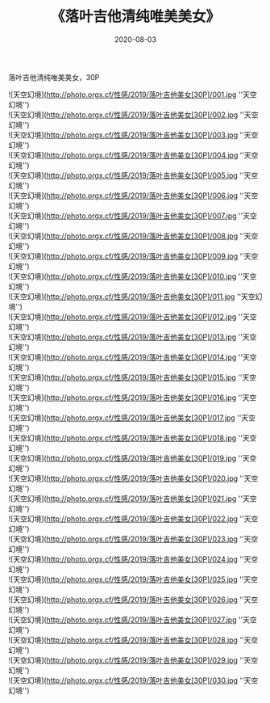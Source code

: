 ﻿---
layout: post
title:  《落叶吉他清纯唯美美女》
date:   2020-08-03
img: http://photo.orgx.cf/性感/2019/落叶吉他美女[30P]/000.jpg
categories: [美女, 清纯, 唯美]
---

落叶吉他清纯唯美美女，30P

![天空幻境](http://photo.orgx.cf/性感/2019/落叶吉他美女[30P]/001.jpg ''天空幻境'') <br>
![天空幻境](http://photo.orgx.cf/性感/2019/落叶吉他美女[30P]/002.jpg ''天空幻境'') <br>
![天空幻境](http://photo.orgx.cf/性感/2019/落叶吉他美女[30P]/003.jpg ''天空幻境'') <br>
![天空幻境](http://photo.orgx.cf/性感/2019/落叶吉他美女[30P]/004.jpg ''天空幻境'') <br>
![天空幻境](http://photo.orgx.cf/性感/2019/落叶吉他美女[30P]/005.jpg ''天空幻境'') <br>
![天空幻境](http://photo.orgx.cf/性感/2019/落叶吉他美女[30P]/006.jpg ''天空幻境'') <br>
![天空幻境](http://photo.orgx.cf/性感/2019/落叶吉他美女[30P]/007.jpg ''天空幻境'') <br>
![天空幻境](http://photo.orgx.cf/性感/2019/落叶吉他美女[30P]/008.jpg ''天空幻境'') <br>
![天空幻境](http://photo.orgx.cf/性感/2019/落叶吉他美女[30P]/009.jpg ''天空幻境'') <br>
![天空幻境](http://photo.orgx.cf/性感/2019/落叶吉他美女[30P]/010.jpg ''天空幻境'') <br>
![天空幻境](http://photo.orgx.cf/性感/2019/落叶吉他美女[30P]/011.jpg ''天空幻境'') <br>
![天空幻境](http://photo.orgx.cf/性感/2019/落叶吉他美女[30P]/012.jpg ''天空幻境'') <br>
![天空幻境](http://photo.orgx.cf/性感/2019/落叶吉他美女[30P]/013.jpg ''天空幻境'') <br>
![天空幻境](http://photo.orgx.cf/性感/2019/落叶吉他美女[30P]/014.jpg ''天空幻境'') <br>
![天空幻境](http://photo.orgx.cf/性感/2019/落叶吉他美女[30P]/015.jpg ''天空幻境'') <br>
![天空幻境](http://photo.orgx.cf/性感/2019/落叶吉他美女[30P]/016.jpg ''天空幻境'') <br>
![天空幻境](http://photo.orgx.cf/性感/2019/落叶吉他美女[30P]/017.jpg ''天空幻境'') <br>
![天空幻境](http://photo.orgx.cf/性感/2019/落叶吉他美女[30P]/018.jpg ''天空幻境'') <br>
![天空幻境](http://photo.orgx.cf/性感/2019/落叶吉他美女[30P]/019.jpg ''天空幻境'') <br>
![天空幻境](http://photo.orgx.cf/性感/2019/落叶吉他美女[30P]/020.jpg ''天空幻境'') <br>
![天空幻境](http://photo.orgx.cf/性感/2019/落叶吉他美女[30P]/021.jpg ''天空幻境'') <br>
![天空幻境](http://photo.orgx.cf/性感/2019/落叶吉他美女[30P]/022.jpg ''天空幻境'') <br>
![天空幻境](http://photo.orgx.cf/性感/2019/落叶吉他美女[30P]/023.jpg ''天空幻境'') <br>
![天空幻境](http://photo.orgx.cf/性感/2019/落叶吉他美女[30P]/024.jpg ''天空幻境'') <br>
![天空幻境](http://photo.orgx.cf/性感/2019/落叶吉他美女[30P]/025.jpg ''天空幻境'') <br>
![天空幻境](http://photo.orgx.cf/性感/2019/落叶吉他美女[30P]/026.jpg ''天空幻境'') <br>
![天空幻境](http://photo.orgx.cf/性感/2019/落叶吉他美女[30P]/027.jpg ''天空幻境'') <br>
![天空幻境](http://photo.orgx.cf/性感/2019/落叶吉他美女[30P]/028.jpg ''天空幻境'') <br>
![天空幻境](http://photo.orgx.cf/性感/2019/落叶吉他美女[30P]/029.jpg ''天空幻境'') <br>
![天空幻境](http://photo.orgx.cf/性感/2019/落叶吉他美女[30P]/030.jpg ''天空幻境'') <br>

